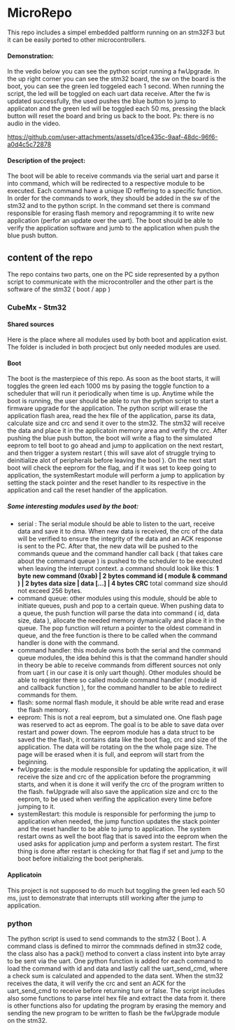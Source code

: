# MicroRepo
This repo includes a simpel embedded paltform running on an stm32F3 but it can be easily ported to other microcontrollers.
#### Demonstration: 
In the vedio below you can see the python script running a fwUpgrade. In the up right corner you can see the stm32 board, the sw on the board is the boot, you can see the green led toggeled each 1 second. When running the script, the led will be toggled on each uart data receive. After the fw is updated successfully, the used pushes the blue button to jump to applicaton and the green led will be toggled each 50 ms, pressing the black button will reset the board and bring us back to the boot.
Ps: there is no audio in the video.

https://github.com/user-attachments/assets/d1ce435c-9aaf-48dc-96f6-a0d4c5c72878

#### Description of the project:
The boot will be able to receive commands via the serial uart and parse it into command, which will be redirected to a respective module to be executed. Each command have a unique ID reffering to a specific function. In order for the commands to work, they should be added in the sw of the stm32 and to the python script. In the command set there is command responsible for erasing flash memory and repogramming it to write new application (perfor an update over the uart). The boot should be able to verify the application software and jumb to the application when push the blue push button.
## content of the repo
The repo contains two parts, one on the PC side represented by a python script to communicate with the microcontroller and the other part is the software of the stm32 ( boot / app )
### CubeMx - Stm32
#### Shared sources
Here is the place where all modules used by both boot and application exist. The folder is included in both procject but only needed modules are used.
#### Boot
The boot is the masterpiece of this repo. As soon as the boot starts, it will toggles the green led each 1000 ms by pasing the toggle function to a scheduler that will run it periodically when time is up. Anytime while the boot is running, the user should be able to run the python script to start a firmware upgrade for the application. The python script will erase the application flash area, read the hex file of the application, parse its data, calculate size and crc and send it over to the stm32. The stm32 will receive the data and place it in the applicatoin memory area and verify the crc. After pushing the blue push button, the boot will write a flag to the simulated eeprom to tell boot to go ahead and jump to application on the next restart, and then trigger a system restart ( this will save alot of struggle trying to deinitialize alot of peripherals before leaving the bool ). On the next start boot will check the eeprom for the flag, and if it was set to keep going to application, the systemRestart module will perform a jump to application by setting the stack pointer and the reset handler to its respective in the application and call the reset handler of the application.
##### Some interesting modules used by the boot:
- serial : The serial module should be able to listen to the uart, receive data and save it to dma. When new data is received, the crc of the data will be verified to ensure the integrity of the data and an ACK response is sent to the PC. After that, the new data will be pushed to the commands queue and the command handler call back ( that takes care about the command queue ) is pushed to the scheduler to be executed when leaving the interrupt context.
a command should look like this:
  **1 byte new command (0xab) | 2 bytes command id ( module & command ) | 2 bytes data size | data [...] | 4 bytes CRC**
  total command size should not exceed 256 bytes.
- command queue: other modules using this module, should be able to initiate queues, push and pop to a certain queue. When pushing data to a queue, the push function will parse the data into command ( id, data size, data ), allocate the needed memory dymanically and place it in the queue. The pop function will return a pointer to the oldest command in queue, and the free function is there to be called when the command handler is done with the command.
- command handler: this module owns both the serial and the command queue modules, the idea behind this is that the command handler should in theory be able to receive commands from different sources not only from uart ( in our case it is only uart though). Other modules should be able to register there so called module command handler ( module id and callback function ), for the command handler to be able to redirect commands for them.
- flash: some normal flash module, it should be able write read and erase the flash memory.
- eeprom: This is not a real eeprom, but a simulated one. One flash page was reserved to act as eeprom. The goal is to be able to save data over restart and power down. The eeprom module has a data struct to be saved the the flash, it contains data like the boot flag, crc and size of the application. The data will be rotating on the the whole page size. The page will be erased when it is full, and eeprom will start from the beginning.
- fwUpgrade: is the module responsible for updating the application, it will receive the size and crc of the application before the programming starts, and when it is done it will verify the crc of the program written to the flash. fwUpgrade will also save the application size and crc to the eeprom, to be used when verifing the application every time before jumping to it.
- systemRestart: this module is responsible for performing the jump to application when needed, the jump function updates the stack pointer and the reset handler to be able to jump to application. The system restart owns as well the boot flag that is saved into the eeprom when the used asks for application jump and perform a system restart. The first thing is done after restart is checking for that flag if set and jump to the boot before initializing the boot peripherals.
#### Applicatoin
This project is not supposed to do much but toggling the green led each 50 ms, just to demonstrate that interrupts still working after the jump to application.
### python
The python script is used to send commands to the stm32 ( Boot ). A command class is defined to mirror the commnads defined in stm32 code, the class also has a pack() method to convert a class instent into byte array to be sent via the uart. One python function is added for each command to load the command with id and data and lastly call the uart_send_cmd, where a check sum is calculated and appended to the data sent. When the stm32 receives the data, it will verify the crc and sent an ACK for the uart_send_cmd to receive before returning ture or false. The script includes also some functions to parse intel hex file and extract the data from it. there is other functions also for updating the program by erasing the memory and sending the new program to be written to flash be the fwUpgrade module on the stm32.
